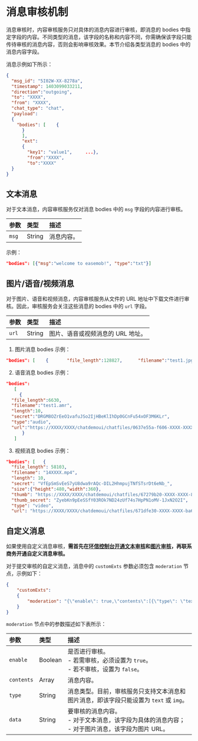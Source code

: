 # 消息审核机制

消息审核时，内容审核服务只对具体的消息内容进行审核，即消息的 bodies 中指定字段的内容。不同类型的消息，该字段的名称和内容不同，你需确保该字段只能传待审核的消息内容，否则会影响审核效果。本节介绍各类型消息的 bodies 中的消息内容字段。

消息示例如下所示：

```json 
{
  "msg_id": "5I02W-XX-8278a",
  "timestamp": 1403099033211,
  "direction":"outgoing",
  "to": "XXXX",
  "from": "XXXX",
  "chat_type": "chat",
  "payload":
  {
    "bodies": [    {
      }
      ],
      "ext":
      {
        "key1": "value1",     ...},
        "from":"XXXX",
        "to":"XXXX"
  }
}
```

## 文本消息

对于文本消息，内容审核服务仅对消息 bodies 中的 `msg` 字段的内容进行审核。

| 参数   | 类型   | 描述                             |
| :----- | :----- | :------------------------------- |
| `msg`  | String   | 消息内容。                       |

示例：

```json
"bodies": [{"msg":"welcome to easemob!", "type":"txt"}]
```

## 图片/语音/视频消息

对于图片、语音和视频消息，内容审核服务从文件的 URL 地址中下载文件进行审核。因此，审核服务会关注这些消息的 bodies 中的 `url` 字段。

| 参数          | 类型   | 描述                                                         |
| :------------ | :----- | :----------------------------------------------------------- |
| `url`         | String | 图片、语音或视频消息的 URL 地址。                   |

1. 图片消息 bodies 示例：

```json
"bodies": [    {       "file_length":128827,      "filename":"test1.jpg",       "secret":"DRGM8OZrEeO1vaXXXXXXXXHBeKlIhDp0GCnFu54xOF3M6KLr",       "size":{"height":1325,"width":746},       "type":"img",      "url":"https://XXXX/XXXX/chatdemoui/chatfiles/65e54a4a-XXXX-XXXX-b821-ebde7b50cc4b",   }]
```

2. 语音消息 bodies 示例：

```json
"bodies":
   [
     {
  "file_length":6630,
  "filename":"test1.amr",
  "length":10,
  "secret":"DRGM8OZrEeO1vafuJSo2IjHBeKlIhDp0GCnFu54xOF3M6KLr",
  "type":"audio",
  "url":"https://XXXX/XXXX/chatdemoui/chatfiles/0637e55a-f606-XXXX-XXXX-51f25fd1215b"
      }
   ]
```
3. 视频消息 bodies 示例：

```json
"bodies": [   {
  "file_length": 58103,
  "filename": "14XXXX.mp4",
  "length": 10,
  "secret": "VfEpSmSvEeS7yU8dwa9rAQc-DIL2HhmpujTNfSTsrDt6eNb_",
  "size":{"height":480,"width":360},
  "thumb": "https://XXXX/XXXX/chatdemoui/chatfiles/67279b20-XXXX-XXXX-8eee-21d3334b3a97",
  "thumb_secret": "ZyebKn9pEeSSfY03ROk7ND24zUf74s7HpPN1oMV-1JxN2O2I",
  "type": "video",
  "url": "https://XXXX/XXXX/chatdemoui/chatfiles/671dfe30-XXXX-XXXX-ba67-8fef0d502f46"}]
```

## 自定义消息

如果使用自定义消息审核，**需首先在[环信控制台](https://console.easemob.com/)[开通文本审核](moderation_enable.html)和[图片审核](moderation_enable.html)，再联系商务开通自定义消息审核。**

对于提交审核的自定义消息，消息中的 `customExts` 参数必须包含 `moderation` 节点，示例如下：

```json
{
    "customExts":
    {
        "moderation": "{\"enable\": true,\"contents\":[{\"type\": \"text\",\"data\": \"你好\"}]}"
    }
}
```

`moderation` 节点中的参数描述如下表所示：

| 参数          | 类型   | 描述                                             |
| :------------ | :----- | :----------------------------------------------- |
| `enable`  | Boolean   | 是否进行审核。<br/> - 若需审核，必须设置为 `true`。<br/> - 若不审核，设置为 `false`。|
| `contents` | Array | 消息内容。                                 |
| `type`        | String | 消息类型。目前，审核服务只支持文本消息和图片消息，即该字段只能设置为 `text` 或 `img`。               |
| `data`        | String | 要审核的消息内容。<br/> - 对于文本消息，该字段为具体的消息内容；<br/> - 对于图片消息，该字段为图片 URL。    |








